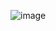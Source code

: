 ![image](https://user-images.githubusercontent.com/87827712/194734789-9df5eee1-19d7-46a3-9571-4a1e664c09a5.png)
